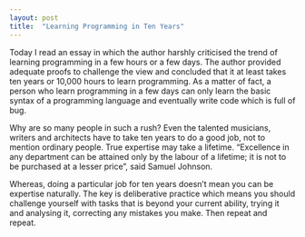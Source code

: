 ```yaml
---
layout: post
title:  "Learning Programming in Ten Years"
---
```


Today I read an essay in which the author harshly criticised the trend of learning programming in a few hours or a few days. The author  provided adequate proofs to challenge the view and concluded that it at least takes ten years or 10,000 hours to learn programming. As a matter of fact, a person who learn programming in a few days can only learn the basic syntax of a programming language and eventually write code which is full of bug. 

Why are so many people in such a rush? Even the talented musicians, writers and architects have to take ten years to do a good job, not to mention ordinary people. True expertise may take a lifetime. “Excellence in any department can be attained only by the labour of a lifetime; it is not to be purchased at a lesser price”, said Samuel Johnson. 

Whereas, doing a particular job for ten years doesn’t mean you can be expertise naturally. The key is deliberative practice which means you should challenge yourself with tasks that is beyond your current ability, trying it and analysing it, correcting any mistakes you make. Then repeat and repeat. 


